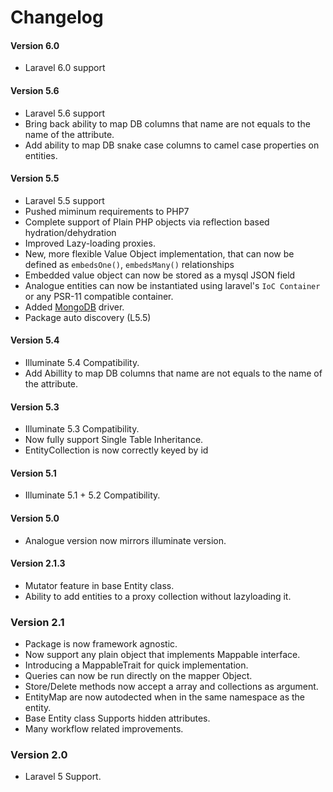 # Changelog

#### Version 6.0
- Laravel 6.0 support

#### Version 5.6
- Laravel 5.6 support
- Bring back ability to map DB columns that name are not equals to the name of the attribute.
- Add ability to map DB snake case columns to camel case properties on entities.

#### Version 5.5
- Laravel 5.5 support
- Pushed miminum requirements to PHP7
- Complete support of Plain PHP objects via reflection based hydration/dehydration
- Improved Lazy-loading proxies.
- New, more flexible Value Object implementation, that can now be defined as `embedsOne()`, `embedsMany()` relationships
- Embedded value object can now be stored as a mysql JSON field
- Analogue entities can now be instantiated using laravel's `IoC Container` or any PSR-11 compatible container. 
- Added [MongoDB](https://github.com/analogueorm/mongodb) driver.
- Package auto discovery (L5.5)

#### Version 5.4
- Illuminate 5.4 Compatibility.
- Add Abillity to map DB columns that name are not equals to the name of the attribute.

#### Version 5.3
- Illuminate 5.3 Compatibility. 
- Now fully support Single Table Inheritance.
- EntityCollection is now correctly keyed by id

#### Version 5.1
- Illuminate 5.1 + 5.2 Compatibility. 

#### Version 5.0
- Analogue version now mirrors illuminate version. 

#### Version 2.1.3
- Mutator feature in base Entity class.
- Ability to add entities to a proxy collection without lazyloading it.

### Version 2.1

- Package is now framework agnostic.
- Now support any plain object that implements Mappable interface.
- Introducing a MappableTrait for quick implementation. 
- Queries can now be run directly on the mapper Object. 
- Store/Delete methods now accept a array and collections as argument.
- EntityMap are now autodected when in the same namespace as the entity.
- Base Entity class Supports hidden attributes.
- Many workflow related improvements.

### Version 2.0

- Laravel 5 Support.


